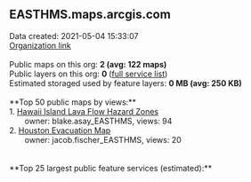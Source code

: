 <h2>EASTHMS.maps.arcgis.com</h2> Data created: 2021-05-04 15:33:07 <br /><a target='new' href='https://EASTHMS.maps.arcgis.com'>Organization link</a><br /><br />Public maps on this org: <b>2 (avg: 122 maps)</b><br />Public layers on this org: <b>0 </b>(<a target='new' href='https://services.arcgis.com/HhaP9p8Tza89UtdB/ArcGIS/rest/services'>full service list</a>)<br />Estimated storaged used by feature layers: <b>0 MB (avg: 250 KB)</b><br /><br />**Top 50 public maps by views:**<br />  1. <a target='new' href='https://www.arcgis.com/home/item.html?id=0779100f3dfd4bc99de5dd17209d5737'>Hawaii Island Lava Flow Hazard Zones</a> <br />  &nbsp;&nbsp;&nbsp;&nbsp; &nbsp;&nbsp;owner: blake.asay_EASTHMS, views: 94<br />  2. <a target='new' href='https://www.arcgis.com/home/item.html?id=0b875cbcf5634a2d92207712303ef8b7'>Houston Evacuation Map</a> <br />  &nbsp;&nbsp;&nbsp;&nbsp; &nbsp;&nbsp;owner: jacob.fischer_EASTHMS, views: 20<br /><br /><br />**Top 25 largest public feature services (estimated):**<br />